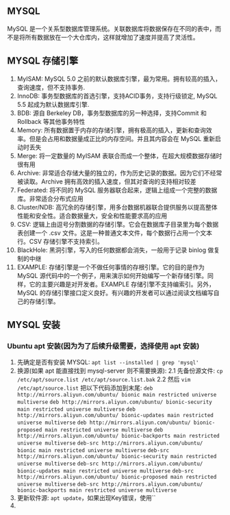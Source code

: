 ## MYSQL
MySQL 是一个关系型数据库管理系统。关联数据库将数据保存在不同的表中，而不是将所有数据放在一个大仓库内，这样就增加了速度并提高了灵活性。

## MYSQL 存储引擎
1. MyISAM: MySQL 5.0 之前的默认数据库引擎，最为常用。拥有较高的插入，查询速度，但不支持事务.
2. InnoDB: 事务型数据库的首选引擎，支持ACID事务，支持行级锁定, MySQL 5.5 起成为默认数据库引擎.
3. BDB: 源自 Berkeley DB，事务型数据库的另一种选择，支持Commit 和 Rollback 等其他事务特性
4. Memory: 所有数据置于内存的存储引擎，拥有极高的插入，更新和查询效率。但是会占用和数据量成正比的内存空间。并且其内容会在 MySQL 重新启动时丢失
5. Merge: 将一定数量的 MyISAM 表联合而成一个整体，在超大规模数据存储时很有用
6. Archive: 非常适合存储大量的独立的，作为历史记录的数据。因为它们不经常被读取。Archive 拥有高效的插入速度，但其对查询的支持相对较差
7. Federated: 将不同的 MySQL 服务器联合起来，逻辑上组成一个完整的数据库。非常适合分布式应用
8. Cluster/NDB: 高冗余的存储引擎，用多台数据机器联合提供服务以提高整体性能和安全性。适合数据量大，安全和性能要求高的应用
9. CSV: 逻辑上由逗号分割数据的存储引擎。它会在数据库子目录里为每个数据表创建一个 .csv 文件。这是一种普通文本文件，每个数据行占用一个文本行。CSV 存储引擎不支持索引。
10. BlackHole: 黑洞引擎，写入的任何数据都会消失，一般用于记录 binlog 做复制的中继
11. EXAMPLE: 存储引擎是一个不做任何事情的存根引擎。它的目的是作为 MySQL 源代码中的一个例子，用来演示如何开始编写一个新存储引擎。同样，它的主要兴趣是对开发者。EXAMPLE 存储引擎不支持编索引。另外，MySQL 的存储引擎接口定义良好。有兴趣的开发者可以通过阅读文档编写自己的存储引擎。

## MYSQL 安装
### Ubuntu apt 安装(因为为了后续升级需要，选择使用 apt 安装)
1. 先确定是否有安装 MYSQL: `apt list --installed | grep 'mysql'`
2. 换源(如果 apt 能直接找到 mysql-server 则不需要换源): 
2.1 先备份源文件: `cp /etc/apt/source.list /etc/apt/source.list.bak`
2.2 然后 `vim /etc/apt/source.list` 把以下代码添加到末尾:
`deb http://mirrors.aliyun.com/ubuntu/ bionic main restricted universe multiverse`
`deb http://mirrors.aliyun.com/ubuntu/ bionic-security main restricted universe multiverse`
`deb http://mirrors.aliyun.com/ubuntu/ bionic-updates main restricted universe multiverse`
`deb http://mirrors.aliyun.com/ubuntu/ bionic-proposed main restricted universe multiverse`
`deb http://mirrors.aliyun.com/ubuntu/ bionic-backports main restricted universe multiverse`
`deb-src http://mirrors.aliyun.com/ubuntu/ bionic main restricted universe multiverse`
`deb-src http://mirrors.aliyun.com/ubuntu/ bionic-security main restricted universe multiverse`
`deb-src http://mirrors.aliyun.com/ubuntu/ bionic-updates main restricted universe multiverse`
`deb-src http://mirrors.aliyun.com/ubuntu/ bionic-proposed main restricted universe multiverse`
`deb-src http://mirrors.aliyun.com/ubuntu/ bionic-backports main restricted universe multiverse`
3. 更新软件源: `apt update`，如果出现Key错误，使用``
4. 